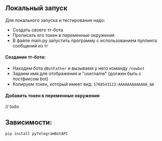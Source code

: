## Локальный запуск

Для локального запуска и тестирования надо:
 - Создать своего тг-бота
 - Прописать его токен в переменные окружения
 - В файле main.py запустить программу с использованием пуллинга сообщений из тг


#### Создание тг-бота:

- Находим бота `@BotFather` и вызываем у него команду `/newbot`
- Задаем имя для отображения и "username" (должен быть с постфиксом bot)
- Копируем токен, который имеет вид: `5768543123:AAAAAAAAAAAAA_AA`


#### Добавить токен в переменные окружения
 // todo

## Зависимости:
`pip install pyTelegramBotAPI`